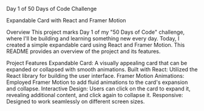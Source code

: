 Day 1 of 50 Days of Code Challenge

Expandable Card with React and Framer Motion

Overview
This project marks Day 1 of my "50 Days of Code" challenge, where I'll be building and learning something new every day. Today, I created a simple expandable card using React and Framer Motion. This README provides an overview of the project and its features.

Project Features
Expandable Card: A visually appealing card that can be expanded or collapsed with smooth animations.
Built with React: Utilized the React library for building the user interface.
Framer Motion Animations: Employed Framer Motion to add fluid animations to the card's expansion and collapse.
Interactive Design: Users can click on the card to expand it, revealing additional content, and click again to collapse it.
Responsive: Designed to work seamlessly on different screen sizes.